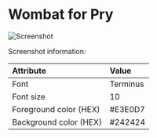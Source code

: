 Wombat for Pry
==============

![Screenshot](/kyrylo/pry-theme-collection/raw/master/wombat/screenshot.png)

Screenshot information:

| Attribute              | Value
|:-----------------------|:----------------------
| Font                   | Terminus
| Font size              | 10
| Foreground color (HEX) | #E3E0D7
| Background color (HEX) | #242424
